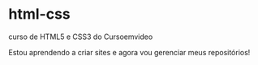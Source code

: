 # html-css
 curso de HTML5 e CSS3 do Cursoemvideo

Estou aprendendo a criar sites e agora vou gerenciar meus repositórios!